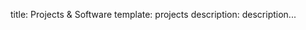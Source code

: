 title: Projects & Software
template: projects
description: description... 

<!---

This page is generated automatically. Please do not change the content of this page.

--->
